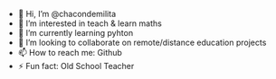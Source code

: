- 👋 Hi, I’m @chacondemilita
- 👀 I’m interested in teach & learn maths
- 🌱 I’m currently learning pyhton
- 💞️ I’m looking to collaborate on remote/distance education projects
- 📫 How to reach me: Github
- ⚡ Fun fact: Old School Teacher 

<!---
chacondemilita/chacondemilita is a ✨ special ✨ repository because its `README.md` (this file) appears on your GitHub profile.
You can click the Preview link to take a look at your changes.
--->
